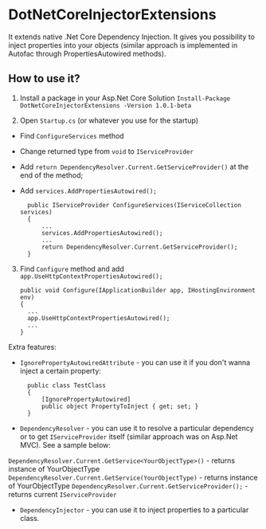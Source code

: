 # DotNetCoreInjectorExtensions

It extends native .Net Core Dependency Injection. It gives you possibility to inject properties into your objects (similar approach is implemented in Autofac through PropertiesAutowired methods).

## How to use it?

1. Install a package in your Asp.Net Core Solution
`Install-Package DotNetCoreInjectorExtensions -Version 1.0.1-beta`

2. Open `Startup.cs` (or whatever you use for the startup)
* Find `ConfigureServices` method
* Change returned type from `void` to `IServiceProvider`
* Add `return DependencyResolver.Current.GetServiceProvider()` at the end of the method;
* Add `services.AddPropertiesAutowired();`

		public IServiceProvider ConfigureServices(IServiceCollection services)
		{
			...
			services.AddPropertiesAutowired();
			...
			return DependencyResolver.Current.GetServiceProvider();
		}

3.  Find `Configure` method and add `app.UseHttpContextPropertiesAutowired();`

		public void Configure(IApplicationBuilder app, IHostingEnvironment env)
		{
		  ...
		  app.UseHttpContextPropertiesAutowired();
		  ...
		}

Extra features:

* `IgnorePropertyAutowiredAttribute` - you can use it if you don't wanna inject a certain property:

		public class TestClass
		{
			[IgnorePropertyAutowired]
			public object PropertyToInject { get; set; }
		}

* `DependencyResolver` - you can use it to resolve a particular dependency or to get `IServiceProvider` itself (similar approach was on Asp.Net MVC). See a sample below:

`DependencyResolver.Current.GetService<YourObjectType>()` - returns instance of YourObjectType
`DependencyResolver.Current.GetService(YourObjectType)` - returns instance of YourObjectType
`DependencyResolver.Current.GetServiceProvider();` - returns current `IServiceProvider`

* `DependencyInjector` - you can use it to inject properties to a particular class.
